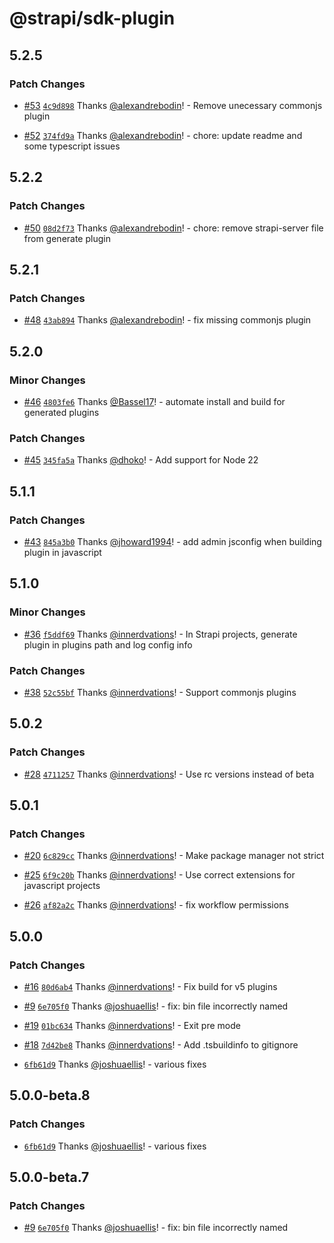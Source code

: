# @strapi/sdk-plugin

## 5.2.5

### Patch Changes

- [#53](https://github.com/strapi/sdk-plugin/pull/53) [`4c9d898`](https://github.com/strapi/sdk-plugin/commit/4c9d89864faa22d86a8c6b12587770be640ceb60) Thanks [@alexandrebodin](https://github.com/alexandrebodin)! - Remove unecessary commonjs plugin

- [#52](https://github.com/strapi/sdk-plugin/pull/52) [`374fd9a`](https://github.com/strapi/sdk-plugin/commit/374fd9a75386c796a91c717ac8b860535c9ebcfc) Thanks [@alexandrebodin](https://github.com/alexandrebodin)! - chore: update readme and some typescript issues

## 5.2.2

### Patch Changes

- [#50](https://github.com/strapi/sdk-plugin/pull/50) [`08d2f73`](https://github.com/strapi/sdk-plugin/commit/08d2f73162ca0d2041cf3cc2d04b0b4fafd4c464) Thanks [@alexandrebodin](https://github.com/alexandrebodin)! - chore: remove strapi-server file from generate plugin

## 5.2.1

### Patch Changes

- [#48](https://github.com/strapi/sdk-plugin/pull/48) [`43ab894`](https://github.com/strapi/sdk-plugin/commit/43ab894e3d9e24fd78a8024bb34773f9bfb63c29) Thanks [@alexandrebodin](https://github.com/alexandrebodin)! - fix missing commonjs plugin

## 5.2.0

### Minor Changes

- [#46](https://github.com/strapi/sdk-plugin/pull/46) [`4803fe6`](https://github.com/strapi/sdk-plugin/commit/4803fe6c837969284bb53ff76074cb6a548c6a6a) Thanks [@Bassel17](https://github.com/Bassel17)! - automate install and build for generated plugins

### Patch Changes

- [#45](https://github.com/strapi/sdk-plugin/pull/45) [`345fa5a`](https://github.com/strapi/sdk-plugin/commit/345fa5a52f00723e0b73e98d968affbad9252a40) Thanks [@dhoko](https://github.com/dhoko)! - Add support for Node 22

## 5.1.1

### Patch Changes

- [#43](https://github.com/strapi/sdk-plugin/pull/43) [`845a3b0`](https://github.com/strapi/sdk-plugin/commit/845a3b0facdcb47f5fdc2716eb8d1ae45109beaa) Thanks [@jhoward1994](https://github.com/jhoward1994)! - add admin jsconfig when building plugin in javascript

## 5.1.0

### Minor Changes

- [#36](https://github.com/strapi/sdk-plugin/pull/36) [`f5ddf69`](https://github.com/strapi/sdk-plugin/commit/f5ddf691a8be96e008c42dc238650a95ab9ff2cb) Thanks [@innerdvations](https://github.com/innerdvations)! - In Strapi projects, generate plugin in plugins path and log config info

### Patch Changes

- [#38](https://github.com/strapi/sdk-plugin/pull/38) [`52c55bf`](https://github.com/strapi/sdk-plugin/commit/52c55bf080a972724d4cf686db2871bee7cd9bf2) Thanks [@innerdvations](https://github.com/innerdvations)! - Support commonjs plugins

## 5.0.2

### Patch Changes

- [#28](https://github.com/strapi/sdk-plugin/pull/28) [`4711257`](https://github.com/strapi/sdk-plugin/commit/47112572ea317b837ba6a3ca09768f8fa4e97a52) Thanks [@innerdvations](https://github.com/innerdvations)! - Use rc versions instead of beta

## 5.0.1

### Patch Changes

- [#20](https://github.com/strapi/sdk-plugin/pull/20) [`6c829cc`](https://github.com/strapi/sdk-plugin/commit/6c829cc9039a2ec50d38d4f50a2745110c9b78e3) Thanks [@innerdvations](https://github.com/innerdvations)! - Make package manager not strict

- [#25](https://github.com/strapi/sdk-plugin/pull/25) [`6f9c20b`](https://github.com/strapi/sdk-plugin/commit/6f9c20b88071858b580cf3324e8ec12dba4cdda3) Thanks [@innerdvations](https://github.com/innerdvations)! - Use correct extensions for javascript projects

- [#26](https://github.com/strapi/sdk-plugin/pull/26) [`af82a2c`](https://github.com/strapi/sdk-plugin/commit/af82a2c1cadc4e4bda63667cf6683aacc08b32be) Thanks [@innerdvations](https://github.com/innerdvations)! - fix workflow permissions

## 5.0.0

### Patch Changes

- [#16](https://github.com/strapi/sdk-plugin/pull/16) [`80d6ab4`](https://github.com/strapi/sdk-plugin/commit/80d6ab4554177b5e6e0c81e0e8b87539a946393b) Thanks [@innerdvations](https://github.com/innerdvations)! - Fix build for v5 plugins

- [#9](https://github.com/strapi/sdk-plugin/pull/9) [`6e705f0`](https://github.com/strapi/sdk-plugin/commit/6e705f0d1eb472fdf53ded8b805ff80d2fc1fbab) Thanks [@joshuaellis](https://github.com/joshuaellis)! - fix: bin file incorrectly named

- [#19](https://github.com/strapi/sdk-plugin/pull/19) [`01bc634`](https://github.com/strapi/sdk-plugin/commit/01bc634c6535958525fb4299bc90efdbd7160fbd) Thanks [@innerdvations](https://github.com/innerdvations)! - Exit pre mode

- [#18](https://github.com/strapi/sdk-plugin/pull/18) [`7d42be8`](https://github.com/strapi/sdk-plugin/commit/7d42be83b02bea27396554fb29295c970fbb1982) Thanks [@innerdvations](https://github.com/innerdvations)! - Add .tsbuildinfo to gitignore

- [`6fb61d9`](https://github.com/strapi/sdk-plugin/commit/6fb61d900bb3a79c3fdbb283a19ab874b9257f19) Thanks [@joshuaellis](https://github.com/joshuaellis)! - various fixes

## 5.0.0-beta.8

### Patch Changes

- [`6fb61d9`](https://github.com/strapi/sdk-plugin/commit/6fb61d900bb3a79c3fdbb283a19ab874b9257f19) Thanks [@joshuaellis](https://github.com/joshuaellis)! - various fixes

## 5.0.0-beta.7

### Patch Changes

- [#9](https://github.com/strapi/sdk-plugin/pull/9) [`6e705f0`](https://github.com/strapi/sdk-plugin/commit/6e705f0d1eb472fdf53ded8b805ff80d2fc1fbab) Thanks [@joshuaellis](https://github.com/joshuaellis)! - fix: bin file incorrectly named
